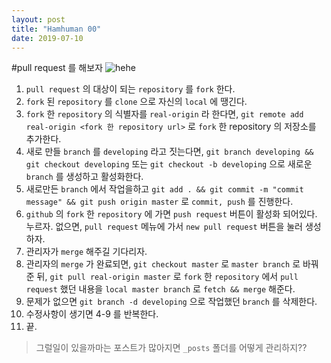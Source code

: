 ```yaml
---
layout: post
title: "Hamhuman 00"
date: 2019-07-10
---
```

#pull request 를 해보자
![hehe](https://travis-ci.com/herdin/SimpleJava.svg?branch=master)
1. `pull request` 의 대상이 되는 `repository` 를 `fork` 한다.
2. `fork` 된 `repository` 를 `clone` 으로 자신의 `local` 에 땡긴다.
3. `fork` 한 `repository` 의 식별자를 `real-origin` 라 한다면, `git remote add real-origin <fork 한 repository url>` 로 `fork` 한 repository 의 저장소를 추가한다.
4. 새로 만들 `branch` 를 `developing` 라고 짓는다면, `git branch developing && git checkout developing` 또는 `git checkout -b developing` 으로 새로운 `branch` 를 생성하고 활성화한다.
5. 새로만든 `branch` 에서 작업을하고 `git add . && git commit -m "commit message" && git push origin master` 로 `commit, push` 를 진행한다.
6. `github` 의 `fork` 한 `repository` 에 가면 `push request` 버튼이 활성화 되어있다. 누르자. 없으면, `pull request` 메뉴에 가서 `new pull request` 버튼을 눌러 생성하자.
7. 관리자가 `merge` 해주길 기다리자.
8. 관리자의 `merge` 가 완료되면, `git checkout master` 로 `master branch` 로 바꿔준 뒤, `git pull real-origin master` 로 `fork` 한 `repository` 에서 `pull request` 했던 내용을 `local master branch` 로 `fetch && merge` 해준다.
9. 문제가 없으면 `git branch -d developing` 으로 작업했던 `branch` 를 삭제한다.
10. 수정사항이 생기면 4-9 를 반복한다.
11. 끝.

> 그럴일이 있을까마는 포스트가 많아지면 `_posts` 폴더를 어떻게 관리하지??
